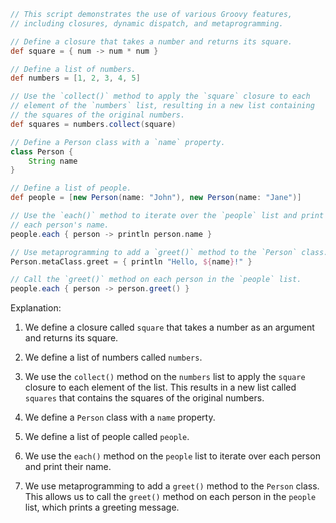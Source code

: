 ```groovy
// This script demonstrates the use of various Groovy features,
// including closures, dynamic dispatch, and metaprogramming.

// Define a closure that takes a number and returns its square.
def square = { num -> num * num }

// Define a list of numbers.
def numbers = [1, 2, 3, 4, 5]

// Use the `collect()` method to apply the `square` closure to each
// element of the `numbers` list, resulting in a new list containing
// the squares of the original numbers.
def squares = numbers.collect(square)

// Define a Person class with a `name` property.
class Person {
    String name
}

// Define a list of people.
def people = [new Person(name: "John"), new Person(name: "Jane")]

// Use the `each()` method to iterate over the `people` list and print
// each person's name.
people.each { person -> println person.name }

// Use metaprogramming to add a `greet()` method to the `Person` class.
Person.metaClass.greet = { println "Hello, ${name}!" }

// Call the `greet()` method on each person in the `people` list.
people.each { person -> person.greet() }
```

Explanation:

1. We define a closure called `square` that takes a number as an argument and returns its square.


2. We define a list of numbers called `numbers`.


3. We use the `collect()` method on the `numbers` list to apply the `square` closure to each element of the list. This results in a new list called `squares` that contains the squares of the original numbers.


4. We define a `Person` class with a `name` property.


5. We define a list of people called `people`.


6. We use the `each()` method on the `people` list to iterate over each person and print their name.


7. We use metaprogramming to add a `greet()` method to the `Person` class. This allows us to call the `greet()` method on each person in the `people` list, which prints a greeting message.